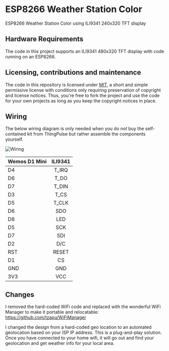 # ESP8266 Weather Station Color

ESP8266 Weather Station Color using ILI9341 240x320 TFT display

## Hardware Requirements

The code in this project supports an ILI9341 480x320 TFT display with code running on an ESP8266. 

## Licensing, contributions and maintenance

The code in this repository is licensed under [MIT](https://en.wikipedia.org/wiki/MIT_License), a short and simple permissive license with conditions only requiring preservation of copyright and license notices. Thus, you're free to fork the project and use the code for your own projects as long as you keep the copyright notices in place.


## Wiring

The below wiring diagram is only needed when you do _not_ buy the self-contained kit from ThingPulse but rather assemble the components yourself.

![Wiring](resources/PlaneSpotterWiring.png)

| Wemos D1 Mini | ILI9341      |
| ------------- |:-------------:|
| D4            | T_IRQ         |
| D6            | T_DO          |
| D7            | T_DIN         |
| D3            | T_CS          |
| D5            | T_CLK         |
| D6            | SDO           |
| D8            | LED           |
| D5            | SCK           |
| D7            | SDI           |
| D2            | D/C           |
| RST           | RESET         |
| D1            | CS            |
| GND           | GND           |
| 3V3           | VCC           |


## Changes 

I removed the hard-coded WiFi code and replaced with the wonderful WiFi Manager to make it portable and relocatable: https://github.com/tzapu/WiFiManager

I changed the design from a hard-coded geo location to an automated geolocation based on your ISP IP address. This is a plug-and-play solution. Once you have connected to your home wifi, it will go out and find your geolocation and get weather info for your local area.
